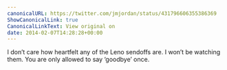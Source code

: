 ```yaml
---
canonicalURL: https://twitter.com/jmjordan/status/431796606355386369
ShowCanonicalLink: true
CanonicalLinkText: View original on
date: 2014-02-07T14:28:28+00:00
---
```

I don’t care how heartfelt any of the Leno sendoffs are. I won’t be watching them. You are only allowed to say ‘goodbye’ once.